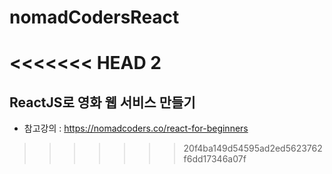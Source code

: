 # nomadCodersReact

<<<<<<< HEAD
2
=======
## ReactJS로 영화 웹 서비스 만들기
- 참고강의 : https://nomadcoders.co/react-for-beginners
>>>>>>> 20f4ba149d54595ad2ed5623762f6dd17346a07f
